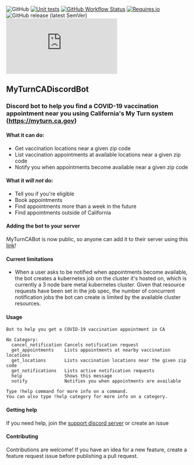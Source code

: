 ![GitHub](https://img.shields.io/github/license/adamjenkins1/MyTurnCADiscordBot) 
[![Unit tests](https://img.shields.io/github/workflow/status/adamjenkins1/MyTurnCADiscordBot/Unit%20tests?label=unit%20tests)](https://github.com/adamjenkins1/MyTurnCADiscordBot/actions/workflows/unit-tests.yml)
[![GitHub Workflow Status](https://img.shields.io/github/workflow/status/adamjenkins1/MyTurnCADiscordBot/Docker%20Build%20and%20Push%20on%20push)](https://github.com/adamjenkins1/MyTurnCADiscordBot/actions/workflows/docker-build-and-push.yml)
[![Requires.io](https://img.shields.io/requires/github/adamjenkins1/MyTurnCADiscordBot/main)](https://requires.io/github/adamjenkins1/MyTurnCADiscordBot/requirements/?branch=main)
![GitHub release (latest SemVer)](https://img.shields.io/github/v/release/adamjenkins1/MyTurnCADiscordBot?sort=semver)
![Discord Bot status](https://img.shields.io/badge/dynamic/json?logo=discord&label=MyTurnCABot&query=%24.members[%3F(%40.username%20%3D%3D%20%22MyTurnCABot%22)].status&url=https%3A%2F%2Fdiscord.com%2Fapi%2Fguilds%2F815762834013028353%2Fwidget.json)

## MyTurnCADiscordBot
### Discord bot to help you find a COVID-19 vaccination appointment near you using California's My Turn system (https://myturn.ca.gov)

#### What it can do: 
  * Get vaccination locations near a given zip code
  * List vaccination appointments at available locations near a given zip code
  * Notify you when appointments become available near a given zip code 
#### What it *will not* do: 
  * Tell you if you're eligible
  * Book appointments 
  * Find appointments more than a week in the future
  * Find appointments outside of California

#### Adding the bot to your server
MyTurnCABot is now public, so anyone can add it to their server using this [link](https://discord.com/api/oauth2/authorize?client_id=814292600747458600&permissions=67584&scope=bot)!

#### Current limitations
  * When a user asks to be notified when appointments become available, the bot creates a kubernetes job on the cluster it's hosted on, which is 
    currently a 3 node bare metal kubernetes cluster. Given that resource requests have been set in the job spec, the number of concurrent
    notification jobs the bot can create is limited by the available cluster resources.

#### Usage
```
Bot to help you get a COVID-19 vaccination appointment in CA

No Category:
  cancel_notification Cancels notification request
  get_appointments    Lists appointments at nearby vaccination locations
  get_locations       Lists vaccination locations near the given zip code
  get_notifications   Lists active notification requests
  help                Shows this message
  notify              Notifies you when appointments are available

Type !help command for more info on a command.
You can also type !help category for more info on a category.
```

#### Getting help
If you need help, join the [support discord server](https://discord.gg/PeDjrZqv) or create an issue

#### Contributing
Contributions are welcome! If you have an idea for a new feature, create a feature request issue before publishing a pull request.
